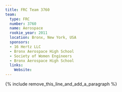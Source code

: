 ```yaml
---
title: FRC Team 3760
team:
  type: FRC
  number: 3760
  name: Aerospace
  rookie_year: 2011
  location: Bronx, New York, USA
  sponsors:
  - 16 Hertz LLC
  - Bronx Aerospace High School
  - Society of Women Engineers
  - Bronx Aerospace High School
  links:
    Website:
---
```


{% include remove_this_line_and_add_a_paragraph %}